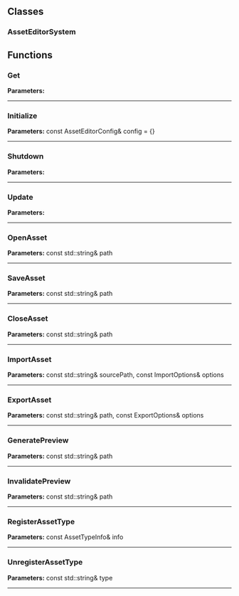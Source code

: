 
## Classes

### AssetEditorSystem




## Functions

### Get



**Parameters:** 

---

### Initialize



**Parameters:** const AssetEditorConfig& config = {}

---

### Shutdown



**Parameters:** 

---

### Update



**Parameters:** 

---

### OpenAsset



**Parameters:** const std::string& path

---

### SaveAsset



**Parameters:** const std::string& path

---

### CloseAsset



**Parameters:** const std::string& path

---

### ImportAsset



**Parameters:** const std::string& sourcePath, const ImportOptions& options

---

### ExportAsset



**Parameters:** const std::string& path, const ExportOptions& options

---

### GeneratePreview



**Parameters:** const std::string& path

---

### InvalidatePreview



**Parameters:** const std::string& path

---

### RegisterAssetType



**Parameters:** const AssetTypeInfo& info

---

### UnregisterAssetType



**Parameters:** const std::string& type

---
